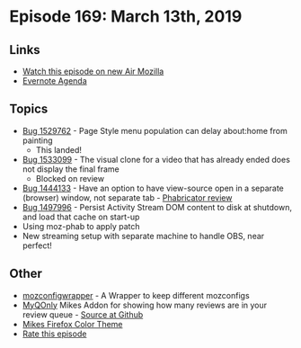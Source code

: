 # Episode 169: March 13th, 2019

## Links
* [Watch this episode on new Air Mozilla](https://air.mozilla.org/event-redirect/323657/)
* [Evernote Agenda](https://www.evernote.com/shard/s434/client/snv?noteGuid=460d5db5-f6e5-4060-94e0-99417d49a7d0&noteKey=30c526a4ba07d616&sn=https%3A%2F%2Fwww.evernote.com%2Fshard%2Fs434%2Fsh%2F460d5db5-f6e5-4060-94e0-99417d49a7d0%2F30c526a4ba07d616&title=March%2B13th%252C%2B2019%2B-%2BEpisode%2B169)

## Topics
* [Bug 1529762](https://bugzilla.mozilla.org/show_bug.cgi?id=1529762) - Page Style menu population can delay about:home from painting
  - This landed!
* [Bug 1533099](https://bugzilla.mozilla.org/show_bug.cgi?id=1533099) - The visual clone for a video that has already ended does not display the final frame
  - Blocked on review
* [Bug 1444133](https://bugzilla.mozilla.org/show_bug.cgi?id=1444133) - Have an option to have view-source open in a separate (browser) window, not separate tab - [Phabricator review](https://phabricator.services.mozilla.com/D18071)
* [Bug 1497996](https://bugzilla.mozilla.org/show_bug.cgi?id=1497996) - Persist Activity Stream DOM content to disk at shutdown, and load that cache on start-up
* Using moz-phab to apply patch
* New streaming setup with separate machine to handle OBS, near perfect!

## Other
* [mozconfigwrapper](https://github.com/ahal/mozconfigwrapper) - A Wrapper to keep different mozconfigs
* [MyQOnly](https://addons.mozilla.org/en-US/firefox/addon/myqonly/) Mikes Addon for showing how many reviews are in your review queue - [Source at Github](https://github.com/mikeconley/myqonly)
* [Mikes Firefox Color Theme](https://addons.mozilla.org/en-US/firefox/addon/electricbluegaloo/)
* [Rate this episode](https://goo.gl/forms/2ZYgcPMtzK5tQjEO2)
